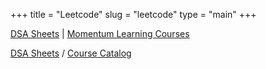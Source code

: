 +++
title = "Leetcode"
slug = "leetcode"
type = "main"
+++

[DSA Sheets](https://grid47.xyz/sheets/) | [Momentum Learning Courses](https://grid47.xyz/courses/)

[DSA Sheets](https://grid47.xyz/sheets/) / [Course Catalog](https://grid47.xyz/courses/)
